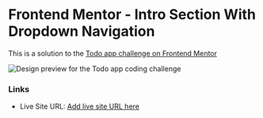 # Frontend Mentor - Intro Section With Dropdown Navigation

This is a solution to the [Todo app challenge on Frontend Mentor](https://www.frontendmentor.io/challenges/ecommerce-product-page-UPsZ9MJp6)

![Design preview for the Todo app coding challenge](./design/desktop-preview.jpg)

### Links

- Live Site URL: [Add live site URL here]()

